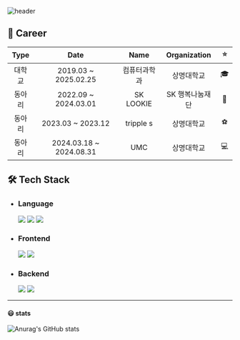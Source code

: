 ![header](https://capsule-render.vercel.app/api?type=waving&color=auto&height=300&section=header&text=Wellcome%20to%20gomin0's%20github&fontSize=50)


## 👷 Career

|  Type  |       Date        |           Name            |      Organization   |     :star:     |
| :----: |:-----------------:|:-------------------------:| :-------------: | :------------: |
| 대학교 | 2019.03 ~ 2025.02.25 |          컴퓨터과학과           |        상명대학교    | :mortar_board: |
| 동아리 | 2022.09 ~ 2024.03.01 |         SK LOOKIE          |    SK 행복나눔재단    |     🦋     |
| 동아리 | 2023.03 ~ 2023.12 |         tripple s          |    상명대학교    |     ⚽     |
| 동아리 | 2024.03.18 ~ 2024.08.31 |         UMC         |    상명대학교    |     💻     |


## :hammer_and_wrench: Tech Stack

* ### Language
  <img src="https://img.shields.io/badge/Python-3776AB?style=plastic&logo=Python&logoColor=white"/> <img src="https://img.shields.io/badge/Java-007396?style=plastic&logo=Java&logoColor=white"/> <img src="https://img.shields.io/badge/C-A8B9CC?style=plastic&logo=C&logoColor=white"/>

* ### Frontend
  <img src="https://img.shields.io/badge/HTML5-E34F26?style=plastic&logo=HTML5&logoColor=white"/> <img src="https://img.shields.io/badge/CSS3-1572B6?style=plastic&logo=CSS3&logoColor=white"/>

* ### Backend
  <img src="https://img.shields.io/badge/Django-092E20?style=plastic&logo=Django&logoColor=white"/> <img src="https://img.shields.io/badge/Spring Boot-6DB33F?style=plastic&logo=Spring Boot&logoColor=white"/>


---
#### 😃 stats
![Anurag's GitHub stats](https://github-readme-stats.vercel.app/api?username=gomin0&show_icons=true&theme=radical)

